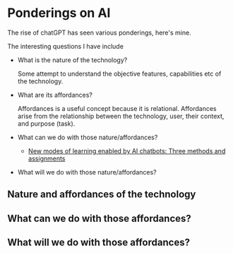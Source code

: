 # Ponderings on AI 

The rise of chatGPT has seen various ponderings, here's mine.

The interesting questions I have include

- What is the nature of the technology? 

    Some attempt to understand the objective features, capabilities etc of the technology.
- What are its affordances?

    Affordances is a useful concept because it is relational. Affordances arise from the relationship between the technology, user, their context, and purpose (task).  
- What can we do with those nature/affordances?

	- [New modes of learning enabled by AI chatbots: Three methods and assignments](https://t.co/cwrNvUjTAd)
- What will we do with those nature/affordances?


## Nature and affordances of the technology



## What can we do with those affordances?



## What will we do with those affordances?


